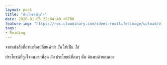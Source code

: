 ```yaml
---
layout: post
title: "ประโยชน์ที่จูงใจ"
date: 2020-01-05 22:04:40 +0700
feature-img: "https://res.cloudinary.com/sdees-reallife/image/upload/v1555658919/sample_feature_img.png"
tags:
- Reading
---
```

จากหนังสือที่อ่านเพื่อเปลี่ยนคำว่า *ไม่* ให้เป็น *ใช่*

<i class="fa fa-child" style="color:plum"></i>

ประโยชน์ที่จูงใจคนมากที่สุด *คือ* ประโยชน์ที่คนๆ นั้น ค้นพบด้วยตนเอง